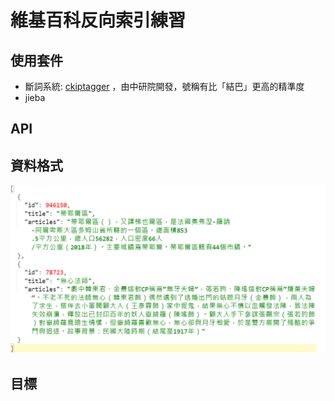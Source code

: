 # 維基百科反向索引練習

## 使用套件

+ 斷詞系統: [ckiptagger](https://github.com/ckiplab/ckiptagger) ，由中研院開發，號稱有比「結巴」更高的精準度
+ jieba

## API

## 資料格式

![](example.png)

## 目標
